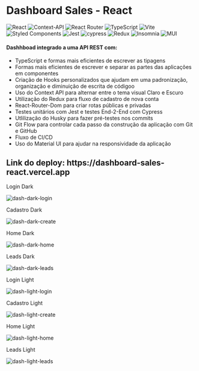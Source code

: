 # Dashboard Sales - React

![React](https://img.shields.io/badge/react-%2320232a.svg?style=for-the-badge&logo=react&logoColor=%2361DAFB)
![Context-API](https://img.shields.io/badge/Context--Api-000000?style=for-the-badge&logo=react)
![React Router](https://img.shields.io/badge/React_Router-CA4245?style=for-the-badge&logo=react-router&logoColor=white)
![TypeScript](https://img.shields.io/badge/typescript-%23007ACC.svg?style=for-the-badge&logo=typescript&logoColor=white)
![Vite](https://img.shields.io/badge/vite-%23646CFF.svg?style=for-the-badge&logo=vite&logoColor=white)
![Styled Components](https://img.shields.io/badge/styled--components-DB7093?style=for-the-badge&logo=styled-components&logoColor=white)
![Jest](https://img.shields.io/badge/-jest-%23C21325?style=for-the-badge&logo=jest&logoColor=white)
![cypress](https://img.shields.io/badge/-cypress-%23E5E5E5?style=for-the-badge&logo=cypress&logoColor=058a5e)
![Redux](https://img.shields.io/badge/redux-%23593d88.svg?style=for-the-badge&logo=redux&logoColor=white)
![Insomnia](https://img.shields.io/badge/Insomnia-black?style=for-the-badge&logo=insomnia&logoColor=5849BE)
![MUI](https://img.shields.io/badge/MUI-%230081CB.svg?style=for-the-badge&logo=mui&logoColor=white)

<h4>Dashhboad integrado a uma API REST com:</h4>
<ul>
  <li>TypeScript e formas mais eficientes de escrever as tipagens</li>
  <li>Formas mais eficientes de escrever e separar as partes das aplicações em componentes</li>
  <li>Criação de Hooks personalizados que ajudam em uma padronização, organização e diminuição de escrita de códigoo</li>
  <li>Uso do Context API para alternar entre o tema visual Claro e Escuro</li>
  <li>Utilização do Redux para fluxo de cadastro de nova conta</li>
  <li>React-Router-Dom para criar rotas públicas e privadas</li>
  <li>Testes unitários com Jest e testes End-2-End com Cypress</li>
  <li>Utlilização do Husky para fazer pré-testes nos commits</li>
  <li>Git Flow para controlar cada passo da construção da aplicação com Git e GitHub</li>
  <li>Fluxo de CI/CD</li>
  <li>Uso do Material UI para ajudar na responsividade da aplicação</li>
</ul>

<h2>Link do deploy: https://dashboard-sales-react.vercel.app</h2>

<p>Login Dark</p>
<img src="https://i.ibb.co/8ryz699/dash-dark-login.png" alt="dash-dark-login" border="0">
<p>Cadastro Dark</p>
<img src="https://i.ibb.co/LvMq913/dash-dark-create.png" alt="dash-dark-create" border="0">
<p>Home Dark</p>
<img src="https://i.ibb.co/sg2LB1q/dash-dark-home.png" alt="dash-dark-home" border="0">
<p>Leads Dark</p>
<img src="https://i.ibb.co/W084j1S/dash-dark-leads.png" alt="dash-dark-leads" border="0">
<p>Login Light</p>
<img src="https://i.ibb.co/TR01SwC/dash-light-login.png" alt="dash-light-login" border="0">
<p>Cadastro Light</p>
<img src="https://i.ibb.co/GPhrcSc/dash-light-create.png" alt="dash-light-create" border="0">
<p>Home Light</p>
<img src="https://i.ibb.co/Zf81K7L/dash-light-home.png" alt="dash-light-home" border="0">
<p>Leads Light</p>
<img src="https://i.ibb.co/vJycqxZ/dash-light-leads.png" alt="dash-light-leads" border="0">
